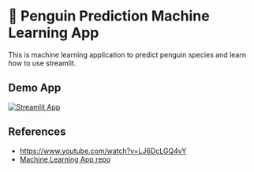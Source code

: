 # 🐧 Penguin Prediction Machine Learning App

This is machine learning application to predict penguin species and learn how to use streamlit.

## Demo App

[![Streamlit App](https://static.streamlit.io/badges/streamlit_badge_black_white.svg)](https://penguin-prediction-ml-app.streamlit.app/)

## References
- <a href='https://www.youtube.com/watch?v=LJ6DcLGQ4vY' target="_blank"> https://www.youtube.com/watch?v=LJ6DcLGQ4vY </a>
- <a href='https://github.com/dataprofessor/dp-machinelearning' target="_blank"> [Machine Learning App repo](https://github.com/dataprofessor/dp-machinelearning) </a>
